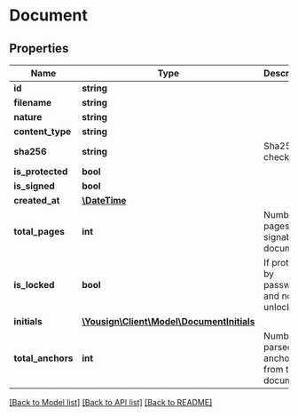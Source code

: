 # Document

## Properties
Name | Type | Description | Notes
------------ | ------------- | ------------- | -------------
**id** | **string** |  | 
**filename** | **string** |  | 
**nature** | **string** |  | 
**content_type** | **string** |  | 
**sha256** | **string** | Sha256 checksum | 
**is_protected** | **bool** |  | 
**is_signed** | **bool** |  | 
**created_at** | [**\DateTime**](\DateTime.md) |  | 
**total_pages** | **int** | Number of pages for signable document | 
**is_locked** | **bool** | If protected by password and not yet unlocked | 
**initials** | [**\Yousign\Client\Model\DocumentInitials**](DocumentInitials.md) |  | 
**total_anchors** | **int** | Number of parsed anchors from the document. | 

[[Back to Model list]](../../README.md#documentation-for-models) [[Back to API list]](../../README.md#documentation-for-api-endpoints) [[Back to README]](../../README.md)
